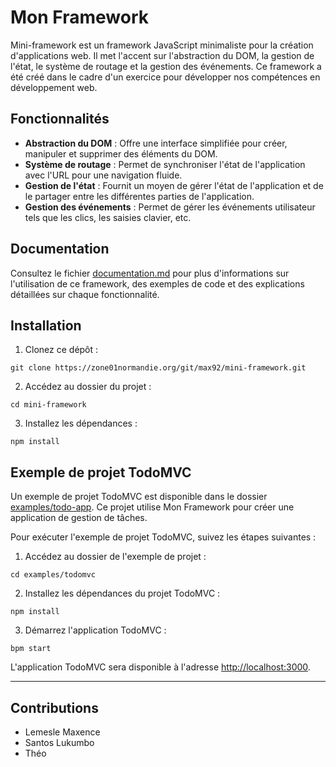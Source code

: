 # Mon Framework

Mini-framework est un framework JavaScript minimaliste pour la création d'applications web. Il met l'accent sur l'abstraction du DOM, la gestion de l'état, le système de routage et la gestion des événements. Ce framework a été créé dans le cadre d'un exercice pour développer nos compétences en développement web.

## Fonctionnalités

- **Abstraction du DOM** : Offre une interface simplifiée pour créer, manipuler et supprimer des éléments du DOM.
- **Système de routage** : Permet de synchroniser l'état de l'application avec l'URL pour une navigation fluide.
- **Gestion de l'état** : Fournit un moyen de gérer l'état de l'application et de le partager entre les différentes parties de l'application.
- **Gestion des événements** : Permet de gérer les événements utilisateur tels que les clics, les saisies clavier, etc.

## Documentation

Consultez le fichier [documentation.md](https://zone01normandie.org/git/max92/mini-framework/src/branch/master/docs/documentation.md) pour plus d'informations sur l'utilisation de ce framework, des exemples de code et des explications détaillées sur chaque fonctionnalité.

## Installation

1. Clonez ce dépôt :
```
git clone https://zone01normandie.org/git/max92/mini-framework.git
```

2. Accédez au dossier du projet :
```
cd mini-framework
```

3. Installez les dépendances :
```
npm install
```

## Exemple de projet TodoMVC

Un exemple de projet TodoMVC est disponible dans le dossier [examples/todo-app](https://zone01normandie.org/git/max92/mini-framework/src/branch/master/docs/todo-app.md). Ce projet utilise Mon Framework pour créer une application de gestion de tâches.

Pour exécuter l'exemple de projet TodoMVC, suivez les étapes suivantes :

1. Accédez au dossier de l'exemple de projet :
```
cd examples/todomvc
```

2. Installez les dépendances du projet TodoMVC :
```
npm install
```

3. Démarrez l'application TodoMVC :
```
bpm start
```

L'application TodoMVC sera disponible à l'adresse [http://localhost:3000](http://localhost:3000).

---

## Contributions

- Lemesle Maxence
- Santos Lukumbo
- Théo












